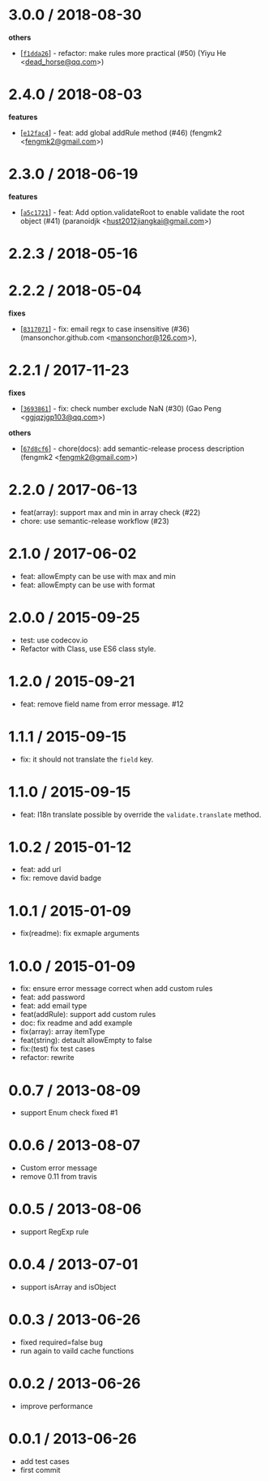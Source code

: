 
3.0.0 / 2018-08-30
==================

**others**
  * [[`f1dda26`](http://github.com/node-modules/parameter/commit/f1dda26ac3697c63a7e344228b7aed7bb55b3931)] - refactor: make rules more practical (#50) (Yiyu He <<dead_horse@qq.com>>)

2.4.0 / 2018-08-03
==================

**features**
  * [[`e12fac4`](http://github.com/node-modules/parameter/commit/e12fac4d1681e51b02193defd5acb9e4864138dd)] - feat: add global addRule method (#46) (fengmk2 <<fengmk2@gmail.com>>)

2.3.0 / 2018-06-19
==================

**features**
  * [[`a5c1721`](http://github.com/node-modules/parameter/commit/a5c172179071aaaafb6fac604bc6bf4ebb0c8d98)] - feat: Add option.validateRoot to enable validate the root object (#41) (paranoidjk <<hust2012jiangkai@gmail.com>>)

2.2.3 / 2018-05-16
==================

2.2.2 / 2018-05-04
==================

**fixes**
  * [[`8317071`](http://github.com/node-modules/parameter/commit/83170710bbc88b1d7267cba6b9eae764a1e5fd36)] - fix: email regx to case insensitive (#36) (mansonchor.github.com <<mansonchor@126.com>>),

2.2.1 / 2017-11-23
==================

**fixes**
  * [[`3693861`](http://github.com/node-modules/parameter/commit/3693861897e2d207edf791f56db51820f76588b2)] - fix: check number  exclude NaN (#30) (Gao Peng <<ggjqzjgp103@qq.com>>)

**others**
  * [[`67d8cf6`](http://github.com/node-modules/parameter/commit/67d8cf6269abe4fdf3480b6c25cd08b67868ed11)] - chore(docs): add semantic-release process description (fengmk2 <<fengmk2@gmail.com>>)

2.2.0 / 2017-06-13
==================

  * feat(array): support max and min in array check (#22)
  * chore: use semantic-release workflow (#23)

2.1.0 / 2017-06-02
==================

  * feat: allowEmpty can be use with max and min
  * feat: allowEmpty can be use with format

2.0.0 / 2015-09-25
==================

 * test: use codecov.io
 * Refactor with Class, use ES6 class style.

1.2.0 / 2015-09-21
==================

 * feat: remove field name from error message. #12

1.1.1 / 2015-09-15
==================

 * fix: it should not translate the `field` key.

1.1.0 / 2015-09-15
==================

 * feat: I18n translate possible by override the `validate.translate` method.

1.0.2 / 2015-01-12
==================

 * feat: add url
 * fix: remove david badge

1.0.1 / 2015-01-09
==================

  * fix(readme): fix exmaple arguments

1.0.0 / 2015-01-09
==================

 * fix: ensure error message correct when add custom rules
 * feat: add password
 * feat: add email type
 * feat(addRule): support add custom rules
 * doc: fix readme and add example
 * fix(array): array itemType
 * feat(string): detault allowEmpty to false
 * fix:(test) fix test cases
 * refactor: rewrite

0.0.7 / 2013-08-09
==================

  * support Enum check fixed #1

0.0.6 / 2013-08-07
==================

  * Custom error message
  * remove 0.11 from travis

0.0.5 / 2013-08-06
==================

  * support RegExp rule

0.0.4 / 2013-07-01
==================

  * support isArray and isObject

0.0.3 / 2013-06-26
==================

  * fixed required=false bug
  * run again to vaild cache functions

0.0.2 / 2013-06-26
==================

  * improve performance

0.0.1 / 2013-06-26
==================

  * add test cases
  * first commit
